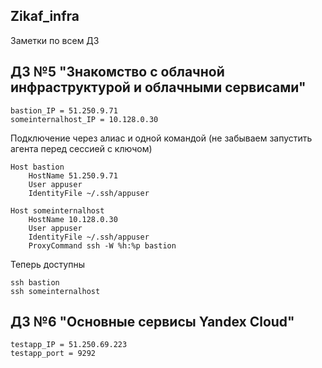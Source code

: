 ## Zikaf_infra
Заметки по всем ДЗ
## ДЗ №5 "Знакомство с облачной инфраструктурой и облачными сервисами"
```
bastion_IP = 51.250.9.71
someinternalhost_IP = 10.128.0.30
```

Подключение через алиас и одной командой (не забываем запустить агента перед сессией с ключом)
```
Host bastion
    HostName 51.250.9.71
    User appuser
    IdentityFile ~/.ssh/appuser

Host someinternalhost
    HostName 10.128.0.30
    User appuser
    IdentityFile ~/.ssh/appuser
    ProxyCommand ssh -W %h:%p bastion
```

Теперь доступны
```
ssh bastion
ssh someinternalhost
```

## ДЗ №6 "Основные сервисы Yandex Cloud"
```
testapp_IP = 51.250.69.223
testapp_port = 9292
```
